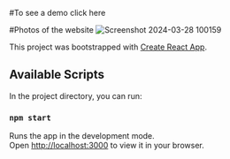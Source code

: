 #To see a demo click here 



#Photos of the website 
![Screenshot 2024-03-28 100159](https://github.com/Mayank6787/Accordion/assets/132552791/09fe3837-a4b9-4a41-a14b-bc1d7bd5f51c)

This project was bootstrapped with [Create React App](https://github.com/facebook/create-react-app).

## Available Scripts

In the project directory, you can run:

### `npm start`

Runs the app in the development mode.\
Open [http://localhost:3000](http://localhost:3000) to view it in your browser.


